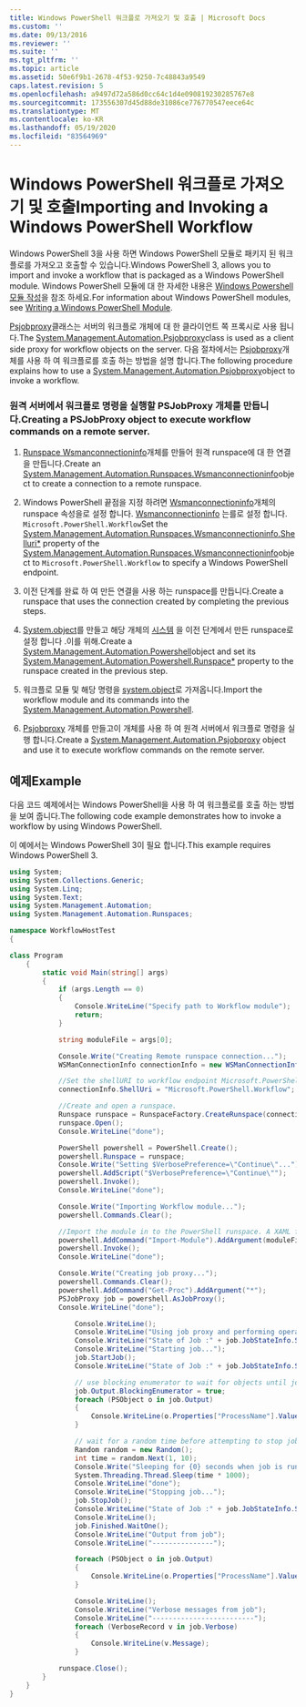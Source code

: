 ```yaml
---
title: Windows PowerShell 워크플로 가져오기 및 호출 | Microsoft Docs
ms.custom: ''
ms.date: 09/13/2016
ms.reviewer: ''
ms.suite: ''
ms.tgt_pltfrm: ''
ms.topic: article
ms.assetid: 50e6f9b1-2678-4f53-9250-7c48843a9549
caps.latest.revision: 5
ms.openlocfilehash: a9497d72a586d0cc64c1d4e090819230285767e8
ms.sourcegitcommit: 173556307d45d88de31086ce776770547eece64c
ms.translationtype: MT
ms.contentlocale: ko-KR
ms.lasthandoff: 05/19/2020
ms.locfileid: "83564969"
---
```

# <a name="importing-and-invoking-a-windows-powershell-workflow"></a><span data-ttu-id="97c15-102">Windows PowerShell 워크플로 가져오기 및 호출</span><span class="sxs-lookup"><span data-stu-id="97c15-102">Importing and Invoking a Windows PowerShell Workflow</span></span>

<span data-ttu-id="97c15-103">Windows PowerShell 3을 사용 하면 Windows PowerShell 모듈로 패키지 된 워크플로를 가져오고 호출할 수 있습니다.</span><span class="sxs-lookup"><span data-stu-id="97c15-103">Windows PowerShell 3, allows you to import and invoke a workflow that is packaged as a Windows PowerShell module.</span></span> <span data-ttu-id="97c15-104">Windows PowerShell 모듈에 대 한 자세한 내용은 [Windows Powershell 모듈 작성](../module/writing-a-windows-powershell-module.md)을 참조 하세요.</span><span class="sxs-lookup"><span data-stu-id="97c15-104">For information about Windows PowerShell modules, see [Writing a Windows PowerShell Module](../module/writing-a-windows-powershell-module.md).</span></span>

<span data-ttu-id="97c15-105">[Psjobproxy](/dotnet/api/System.Management.Automation.PSJobProxy)클래스는 서버의 워크플로 개체에 대 한 클라이언트 쪽 프록시로 사용 됩니다.</span><span class="sxs-lookup"><span data-stu-id="97c15-105">The [System.Management.Automation.Psjobproxy](/dotnet/api/System.Management.Automation.PSJobProxy)class is used as a client side proxy for workflow objects on the server.</span></span> <span data-ttu-id="97c15-106">다음 절차에서는 [Psjobproxy](/dotnet/api/System.Management.Automation.PSJobProxy)개체를 사용 하 여 워크플로를 호출 하는 방법을 설명 합니다.</span><span class="sxs-lookup"><span data-stu-id="97c15-106">The following procedure explains how to use a [System.Management.Automation.Psjobproxy](/dotnet/api/System.Management.Automation.PSJobProxy)object to invoke a workflow.</span></span>

### <a name="creating-a-psjobproxy-object-to-execute-workflow-commands-on-a-remote-server"></a><span data-ttu-id="97c15-107">원격 서버에서 워크플로 명령을 실행할 PSJobProxy 개체를 만듭니다.</span><span class="sxs-lookup"><span data-stu-id="97c15-107">Creating a PSJobProxy object to execute workflow commands on a remote server.</span></span>

1. <span data-ttu-id="97c15-108">[Runspace Wsmanconnectioninfo](/dotnet/api/System.Management.Automation.Runspaces.WSManConnectionInfo)개체를 만들어 원격 runspace에 대 한 연결을 만듭니다.</span><span class="sxs-lookup"><span data-stu-id="97c15-108">Create an [System.Management.Automation.Runspaces.Wsmanconnectioninfo](/dotnet/api/System.Management.Automation.Runspaces.WSManConnectionInfo)object to create a connection to a remote runspace.</span></span>

2. <span data-ttu-id="97c15-109">Windows PowerShell 끝점을 지정 하려면 [Wsmanconnectioninfo](/dotnet/api/System.Management.Automation.Runspaces.WSManConnectionInfo)개체의 runspace 속성을로 설정 합니다. [Wsmanconnectioninfo](/dotnet/api/System.Management.Automation.Runspaces.WSManConnectionInfo.ShellUri) 는를로 설정 합니다. `Microsoft.PowerShell.Workflow`</span><span class="sxs-lookup"><span data-stu-id="97c15-109">Set the [System.Management.Automation.Runspaces.Wsmanconnectioninfo.Shelluri\*](/dotnet/api/System.Management.Automation.Runspaces.WSManConnectionInfo.ShellUri) property of the [System.Management.Automation.Runspaces.Wsmanconnectioninfo](/dotnet/api/System.Management.Automation.Runspaces.WSManConnectionInfo)object to `Microsoft.PowerShell.Workflow` to specify a Windows PowerShell endpoint.</span></span>

3. <span data-ttu-id="97c15-110">이전 단계를 완료 하 여 만든 연결을 사용 하는 runspace를 만듭니다.</span><span class="sxs-lookup"><span data-stu-id="97c15-110">Create a runspace that uses the connection created by completing the previous steps.</span></span>

4. <span data-ttu-id="97c15-111">[System.object](/dotnet/api/System.Management.Automation.PowerShell)를 만들고 해당 개체의 [시스템](/dotnet/api/System.Management.Automation.PowerShell.Runspace) 을 이전 단계에서 만든 runspace로 설정 합니다 .이를 위해.</span><span class="sxs-lookup"><span data-stu-id="97c15-111">Create a [System.Management.Automation.Powershell](/dotnet/api/System.Management.Automation.PowerShell)object and set its [System.Management.Automation.Powershell.Runspace\*](/dotnet/api/System.Management.Automation.PowerShell.Runspace) property to the runspace created in the previous step.</span></span>

5. <span data-ttu-id="97c15-112">워크플로 모듈 및 해당 명령을 [system.object](/dotnet/api/System.Management.Automation.PowerShell)로 가져옵니다.</span><span class="sxs-lookup"><span data-stu-id="97c15-112">Import the workflow module and its commands into the [System.Management.Automation.Powershell](/dotnet/api/System.Management.Automation.PowerShell).</span></span>

6. <span data-ttu-id="97c15-113">[Psjobproxy](/dotnet/api/System.Management.Automation.PSJobProxy) 개체를 만들고이 개체를 사용 하 여 원격 서버에서 워크플로 명령을 실행 합니다.</span><span class="sxs-lookup"><span data-stu-id="97c15-113">Create a [System.Management.Automation.Psjobproxy](/dotnet/api/System.Management.Automation.PSJobProxy) object and use it to execute workflow commands on the remote server.</span></span>

## <a name="example"></a><span data-ttu-id="97c15-114">예제</span><span class="sxs-lookup"><span data-stu-id="97c15-114">Example</span></span>

<span data-ttu-id="97c15-115">다음 코드 예제에서는 Windows PowerShell을 사용 하 여 워크플로를 호출 하는 방법을 보여 줍니다.</span><span class="sxs-lookup"><span data-stu-id="97c15-115">The following code example demonstrates how to invoke a workflow by using Windows PowerShell.</span></span>

<span data-ttu-id="97c15-116">이 예에서는 Windows PowerShell 3이 필요 합니다.</span><span class="sxs-lookup"><span data-stu-id="97c15-116">This example requires Windows PowerShell 3.</span></span>

```csharp
using System;
using System.Collections.Generic;
using System.Linq;
using System.Text;
using System.Management.Automation;
using System.Management.Automation.Runspaces;

namespace WorkflowHostTest
{

class Program
    {
        static void Main(string[] args)
        {
            if (args.Length == 0)
            {
                Console.WriteLine("Specify path to Workflow module");
                return;
            }

            string moduleFile = args[0];

            Console.Write("Creating Remote runspace connection...");
            WSManConnectionInfo connectionInfo = new WSManConnectionInfo();

            //Set the shellURI to workflow endpoint Microsoft.PowerShell.Workflow
            connectionInfo.ShellUri = "Microsoft.PowerShell.Workflow";

            //Create and open a runspace.
            Runspace runspace = RunspaceFactory.CreateRunspace(connectionInfo);
            runspace.Open();
            Console.WriteLine("done");

            PowerShell powershell = PowerShell.Create();
            powershell.Runspace = runspace;
            Console.Write("Setting $VerbosePreference=\"Continue\"...");
            powershell.AddScript("$VerbosePreference=\"Continue\"");
            powershell.Invoke();
            Console.WriteLine("done");

            Console.Write("Importing Workflow module...");
            powershell.Commands.Clear();

            //Import the module in to the PowerShell runspace. A XAML file could also be imported directly by using Import-Module.
            powershell.AddCommand("Import-Module").AddArgument(moduleFile);
            powershell.Invoke();
            Console.WriteLine("done");

            Console.Write("Creating job proxy...");
            powershell.Commands.Clear();
            powershell.AddCommand("Get-Proc").AddArgument("*");
            PSJobProxy job = powershell.AsJobProxy();
            Console.WriteLine("done");

                Console.WriteLine();
                Console.WriteLine("Using job proxy and performing operations...");
                Console.WriteLine("State of Job :" + job.JobStateInfo.State.ToString());
                Console.WriteLine("Starting job...");
                job.StartJob();
                Console.WriteLine("State of Job :" + job.JobStateInfo.State.ToString());

                // use blocking enumerator to wait for objects until job finishes
                job.Output.BlockingEnumerator = true;
                foreach (PSObject o in job.Output)
                {
                    Console.WriteLine(o.Properties["ProcessName"].Value.ToString());
                }

                // wait for a random time before attempting to stop job
                Random random = new Random();
                int time = random.Next(1, 10);
                Console.Write("Sleeping for {0} seconds when job is running on another thread...", time);
                System.Threading.Thread.Sleep(time * 1000);
                Console.WriteLine("done");
                Console.WriteLine("Stopping job...");
                job.StopJob();
                Console.WriteLine("State of Job :" + job.JobStateInfo.State.ToString());
                Console.WriteLine();
                job.Finished.WaitOne();
                Console.WriteLine("Output from job");
                Console.WriteLine("---------------");

                foreach (PSObject o in job.Output)
                {
                    Console.WriteLine(o.Properties["ProcessName"].Value.ToString());
                }

                Console.WriteLine();
                Console.WriteLine("Verbose messages from job");
                Console.WriteLine("-------------------------");
                foreach (VerboseRecord v in job.Verbose)
                {
                    Console.WriteLine(v.Message);
                }

            runspace.Close();
        }
    }
}

```
